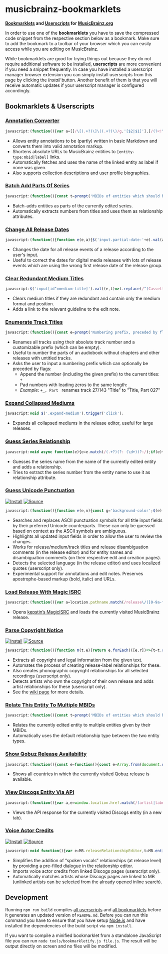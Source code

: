 # musicbrainz-bookmarklets

**[Bookmarklets](https://en.wikipedia.org/wiki/Bookmarklet) and [Userscripts](https://en.wikipedia.org/wiki/Userscript) for [MusicBrainz.org](https://musicbrainz.org)**

In order to use one of the **bookmarklets** you have to save the compressed code snippet from the respective section below as a bookmark. Make sure to add the bookmark to a toolbar of your browser which you can easily access while you are editing on MusicBrainz.

While bookmarklets are good for trying things out because they do not require additional software to be installed, **userscripts** are more convenient if you need a snippet frequently. In case you have installed a userscript manager browser extension you can simply install userscripts from this page by clicking the *Install* button. Another benefit of them is that you will receive automatic updates if your userscript manager is configured accordingly.

## Bookmarklets & Userscripts

### [Annotation Converter](src/annotationConverter.js)

```js
javascript:(function(){var a=[[/\[(.+?)\]\((.+?)\)/g,'[$2|$1]'],[/(?<!\[)(https?:\/\/\S+)/g,'[$1]'],[/\[(.+?)(\|.+?)?\]/g,(a,e,t='')=>`[${btoa(e)}${t}]`],[/(__|\*\*)(?=\S)(.+?)(?<=\S)\1/g,"'''$2'''"],[/(_|\*)(?=\S)(.+?)(?<=\S)\1/g,"''$2''"],[/^\# +(.+?)( +\#*)?$/gm,'= $1 ='],[/^\#{2} +(.+?)( +\#*)?$/gm,'== $1 =='],[/^\#{3} +(.+?)( +\#*)?$/gm,'=== $1 ==='],[/^(\d+)\. +/gm,'    $1. '],[/^[-+*] +/gm,'    * '],[/\[([A-Za-z0-9+/=]+)(\|.+?)?\]/g,(a,e,t='')=>`[${atob(e)}${t}]`]];function n(a){return async function(a,e){const n=[],t=(a.replace(e,(a,...e)=>{[e,t]=[...e];var t,e=async function(a,e){if(a.includes('musicbrainz.org')){const $=new URL(a);var[t,n,r]=$.pathname.match(/^\/(.+?)\/([0-9a-f-]{36})$/)||[];if(t)return`[${n}:${r}|${e=e||await async function(a){a.pathname='/ws/2'+a.pathname,a.search='?fmt=json';let e=await fetch(a);return e=await e.json(),e.name||e.title}($)}]`}return e?`[${a}|${e}]`:`[${a}]`}(e,t);n.push(e)}),await Promise.all(n));return a.replace(e,()=>t.shift())}(a,/\[(.+?)(?:\|(.+?))?\]/g)}var e=['textarea[name$=text]','textarea[name$=description]','textarea[name$=biography]'].join();{var r=a;const c='background-color';$(e).css(c,'').each((a,e)=>{let t=e.value;t&&(r.forEach(([a,e])=>{t=t.replace(a,e)}),t!=e.value&&$(e).val(t).trigger('change').css(c,'yellow'))})}$(e).each(async(a,e)=>{e.disabled=!0;var t=await n(e.value);t!=e.value&&$(e).val(t),e.disabled=!1})})();
```

- Allows entity annotations to be (partly) written in basic Markdown and converts them into valid annotation markup.
- Shortens absolute URLs to MusicBrainz entities to `[entity-type:mbid|label]` links.
- Automatically fetches and uses the name of the linked entity as label if none was given.
- Also supports collection descriptions and user profile biographies.

### [Batch Add Parts Of Series](src/bookmarklets/batchAddPartsOfSeries.js)

```js
javascript:(function(){const t=prompt('MBIDs of entities which should be added as parts of the series:');t&&async function(t){for(var e of t){const o=await async function(){const t=await fetch("/ws/js/entity/"+e);return MB.entity(await t.json())}(),s=(a=o,i=MB.sourceRelationshipEditor??MB.releaseRelationshipEditor,new MB.relationshipEditor.UI.AddDialog({viewModel:i,source:i.source,target:a}));i=o.name.match(/\d+/);i&&s.relationship().setAttributes([{type:{gid:'a59c5830-5ec7-38fe-9a21-c7ea54f6650a'},text_value:i[0]}]),s.accept()}var a,i}(Array.from(t.matchAll(/[0-9a-f-]{36}/gm),t=>t[0]))})();
```

- Batch-adds entities as parts of the currently edited series.
- Automatically extracts numbers from titles and uses them as relationship attributes.

### [Change All Release Dates](src/changeAllReleaseDates.js)

```js
javascript:(function(){function e(e,a){$('input.partial-date-'+e).val(a).trigger('change')}var a,t,n=prompt('Date for all release events (YYYY-MM-DD):');null!==n&&([,n,a,t]=/(\d{4})(?:-(\d{2})(?:-(\d{2}))?)?/.exec(n)||[],a=a,t=t,e('year',n),e('month',a),e('day',t))})();
```

- Changes the date for all release events of a release according to the user's input.
- Useful to correct the dates for digital media releases with lots of release events which are using the wrong first
  release date of the release group.

### [Clear Redundant Medium Titles](src/bookmarklets/clearRedundantMediumTitles.js)

```js
javascript:$('input[id^=medium-title]').val((e,t)=>t.replace(/^(Cassette|CD|Dis[ck]|DVD|SACD|Vinyl)\s*\d+/i,'').trim()).trigger('change'),void $('#edit-note-text').val((e,t)=>'Clear redundant medium titles, see https://musicbrainz.org/doc/Style/Release#Medium_title\n'+t).trigger('change');
```

- Clears medium titles if they are redundant and contain only the medium format and position.
- Adds a link to the relevant guideline to the edit note.

### [Enumerate Track Titles](src/enumerateTrackTitles.js)

```js
javascript:(function(){const e=prompt('Numbering prefix, preceded by flags:\n+ append to current titles\n_ pad numbers','Part ');if(null!==e){let[,n,t]=e.match(/^([+_]*)(.*)/);n={append:n.includes('+'),padNumbers:n.includes('_')};{var[a='',l={}]=[t,n];let e=$('input.track-name');var r=e.length.toString().length;const p=new Intl.NumberFormat('en',{minimumIntegerDigits:r});e.each((e,n)=>{let t=e+1,r=(l.padNumbers&&(t=p.format(t)),a+t);l.append&&(r=(n.value+r).replace(/([.!?]),/,'$1')),$(n).val(r)}).trigger('change')}}})();
```

- Renames all tracks using their absolute track number and a customizable prefix (which can be empty).
- Useful to number the parts of an audiobook without chapters and other releases with untitled tracks.
- Asks the user to input a numbering prefix which can optionally be preceded by flags:
  - Append the number (including the given prefix) to the current titles: `+`
  - Pad numbers with leading zeros to the same length: `_`
  - *Example*: `+_, Part ` renames track 27/143 "Title" to "Title, Part 027"

### [Expand Collapsed Mediums](src/expandCollapsedMediums.js)

```js
javascript:void $('.expand-medium').trigger('click');
```

- Expands all collapsed mediums in the release editor, useful for large releases.

### [Guess Series Relationship](src/bookmarklets/guessSeriesRelationship.js)

```js
javascript:void async function(e){e=e.match(/(.+?)(?: (\d+))?:/);if(e){t=MB.entity({name:e[1]},'series'),o=MB.sourceRelationshipEditor??MB.releaseRelationshipEditor;const i=new MB.relationshipEditor.UI.AddDialog({viewModel:o,source:o.source,target:t});var t,o=e[2];o&&i.relationship().setAttributes([{type:{gid:'a59c5830-5ec7-38fe-9a21-c7ea54f6650a'},text_value:o}]),(t=i).open(void 0),t.autocomplete.$input.focus(),t.autocomplete.search()}}(document.querySelector('h1 bdi').textContent);
```

- Guesses the series name from the name of the currently edited entity and adds a relationship.
- Tries to extract the series number from the entity name to use it as relationship attribute.

### [Guess Unicode Punctuation](src/guessUnicodePunctuation.js)

[![Install](https://img.shields.io/badge/Install-success.svg?style=for-the-badge&logo=tampermonkey)](dist/guessUnicodePunctuation.user.js?raw=1)
[![Source](https://img.shields.io/badge/Source-grey.svg?style=for-the-badge&logo=github)](dist/guessUnicodePunctuation.user.js)

```js
javascript:(function(){function e(e,n){const g='background-color';$(e).css(g,'').each((e,t)=>{let a=t.value;a&&(n.forEach(([e,t])=>{a=a.replace(e,t)}),a!=t.value&&$(t).val(a).trigger('change').css(g,'yellow'))})}var t=[[/(?<=[^\p{L}\d]|^)"(.+?)"(?=[^\p{L}\d]|$)/gu,'\u201c$1\u201d'],[/(?<=\W|^)'(n)'(?=\W|$)/gi,'\u2019$1\u2019'],[/(?<=[^\p{L}\d]|^)'(.+?)'(?=[^\p{L}\d]|$)/gu,'\u2018$1\u2019'],[/(\d+)"/g,'$1\u2033'],[/(\d+)'(\d+)/g,'$1\u2032$2'],[/'/g,'\u2019'],[/(?<!\.)\.{3}(?!\.)/g,'\u2026'],[/ - /g,' \u2013 '],[/\d{4}-\d{2}(?:-\d{2})?(?=\W|$)/g,e=>Number.isNaN(Date.parse(e))?e:e.replaceAll('-','\u2010')],[/\d+(-\d+){2,}/g,e=>e.replaceAll('-','\u2012')],[/(\d+)-(\d+)/g,'$1\u2013$2'],[/(?<=\S)-(?=\S)/g,'\u2010']],a=[[/\[(.+?)(\|.+?)?\]/g,(e,t,a='')=>`[${btoa(t)}${a}]`],[/(?<=\/\/)(\S+)/g,(e,t)=>btoa(t)],[/'''/g,'<b>'],[/''/g,'<i>'],...t,[/<b>/g,"'''"],[/<i>/g,"''"],[/(?<=\/\/)([A-Za-z0-9+/=]+)/g,(e,t)=>atob(t)],[/\[([A-Za-z0-9+/=]+)(\|.+?)?\]/g,(e,t,a='')=>`[${atob(t)}${a}]`]];e(['input#name','input#comment','input.track-name','input[id^=medium-title]','input[name$=name]','input[name$=comment]'].join(),t),e(['#annotation','#edit-note-text','textarea[name$=text]','.edit-note'].join(),a)})();
```

- Searches and replaces ASCII punctuation symbols for all title input fields by their preferred Unicode counterparts.
  These can only be guessed based on context as the ASCII symbols are ambiguous.
- Highlights all updated input fields in order to allow the user to review the changes.
- Works for release/medium/track titles and release disambiguation comments (in the release editor)
  and for entity names and disambiguation comments (on their respective edit and creation pages).
- Detects the selected language (in the release editor) and uses localized quotes (userscript only).
- Experimental support for annotations and edit notes. Preserves apostrophe-based markup (bold, italic) and URLs.

### [Load Release With Magic ISRC](src/bookmarklets/loadReleaseWithMagicISRC.js)

```js
javascript:(function(){var a=location.pathname.match(/release\/([0-9a-f-]{36})/)?.[1];a&&open('https://magicisrc.kepstin.ca?mbid='+a)})();
```

- Opens [kepstin’s MagicISRC](https://magicisrc.kepstin.ca) and loads the currently visited MusicBrainz release.

### [Parse Copyright Notice](src/parseCopyrightNotice.js)

[![Install](https://img.shields.io/badge/Install-success.svg?style=for-the-badge&logo=tampermonkey)](dist/parseCopyrightNotice.user.js?raw=1)
[![Source](https://img.shields.io/badge/Source-grey.svg?style=for-the-badge&logo=github)](dist/parseCopyrightNotice.user.js)

```js
javascript:(function(){function m(t,e){return e.forEach(([e,r])=>{t=t.replace(e,r)}),t}const p=/([\xa9\u2117](?:\s*[&+]?\s*[\xa9\u2117])?)(?:.+?;)?\s*(\d{4}(?:\s*[,&]\s*\d{4})*)?(?:[^,.]*\sby)?\s+/,u=/((?:(?:licen[sc]ed?\s(?:to|from)|(?:distributed|marketed)(?:\sby)?)(?:\sand)?\s)+)/,y={nameRE:/.+?(?:,?\s(?:LLC|LLP|(?:Inc|Ltd)\.?|(?:\p{Letter}\.){2,}))?/,nameSeparatorRE:/[/|](?=\s|\w{2})|\s[\u2013-]\s/,terminatorRE:/$|(?=,|\.(?:\W|$)|\sunder\s)|(?<=\.)\W/};function g(e){return m(e.toLowerCase().trim(),[[/licen[sc]ed?/g,'licensed'],[/(distributed|marketed)(\sby)?/,'$1 by']])}const d={release:{artist:{'\xa9':709,'\u2117':710},label:{'\xa9':708,'\u2117':711,'licensed from':712,'licensed to':833,'distributed by':361,'marketed by':848}},recording:{artist:{'\u2117':869},label:{'\u2117':867}}};var e=prompt('Copyright notice:');e&&async function(e){for(const n of e){var r='label',t=d.release[r],s=MB.entity({name:n.name,entityType:r});for(const o of n.types){a=MB.sourceRelationshipEditor??MB.releaseRelationshipEditor;const i=new MB.relationshipEditor.UI.AddDialog({viewModel:a,source:a.source,target:s}),c=i.relationship();c.linkTypeID(t[o]),c.entity0_credit(n.name),n.year&&!Array.isArray(n.year)&&(c.begin_date.year(n.year),c.end_date.year(n.year)),(a=i).open(void 0),a.autocomplete.$input.focus(),a.autocomplete.search(),await function(r){return new Promise(e=>{r?r.$dialog.on('dialogclose',()=>{e()}):e()})}(i)}}var a}(function(e,r={}){var t={...y,...r};const s=[];var r=t.nameRE.source,a=t.terminatorRE.source;for(const n of(e=m(e,[[/\(C\)/gi,'\xa9'],[/\(P\)/gi,'\u2117'],[/\xab(.+?)\xbb/g,'$1'],[/for (.+?) and (.+?) for the world outside \1/g,'/ $2'],[/\u2117\s*(under\s)/gi,'$1'],[/(?<=\u2117\s*)digital remaster/gi,''],[/([\xa9\u2117]\s*\d{4})\s*[&+]?\s*([\xa9\u2117]\s*\d{4})(.+)$/g,'$1$3\n$2$3']])).matchAll(new RegExp(String.raw`${p.source}(?:\s*[–-]\s+)?(${r}(?:\s*/\s*${r})*)(?:${a})`,'gmu'))){const o=n[3].split(t.nameSeparatorRE).map(e=>e.trim()),i=n[1].split(/[&+]|(?<=[\xa9\u2117])\s*(?=[\xa9\u2117])/).map(g),c=n[2]?.split(/[,&]/).map(e=>e.trim());o.forEach(e=>{/an?\s(.+?)\srelease/i.test(e)||s.push({name:e,types:i,year:(e=c,Array.isArray(e)&&1===e.length?e[0]:e)})})}for(const d of e.matchAll(new RegExp(String.raw`${u.source}(?:\s*[–-]\s+)?(${r})(?:${a})`,'gimu'))){var l=d[1].split(/\sand\s/).map(g);s.push({name:d[2],types:l})}return e=s,Array.from(new Map(e.map(e=>[JSON.stringify(e),e])).values())}(e))})();
```

- Extracts all copyright and legal information from the given text.
- Automates the process of creating release-label relationships for these.
- Also creates phonographic copyright relationships for all selected recordings (userscript only).
- Detects artists who own the copyright of their own release and adds artist relationships for these (userscript only).
- See the [wiki page](https://github.com/kellnerd/musicbrainz-bookmarklets/wiki/Parse-Copyright-Notices) for more details.

### [Relate This Entity To Multiple MBIDs](src/bookmarklets/relateThisEntityToMultipleMBIDs.js)

```js
javascript:(function(){const t=prompt('MBIDs of entities which should be related to this entity:');t&&async function(t,i,e=!1){for(var o of t){var n=await async function(){const t=await fetch("/ws/js/entity/"+o);return MB.entity(await t.json())}();a=MB.sourceRelationshipEditor??MB.releaseRelationshipEditor;const r=new MB.relationshipEditor.UI.AddDialog({viewModel:a,source:a.source,target:n});if(i){const s=r.relationship();s.linkTypeID(i),e&&r.changeDirection()}r.accept()}var a}(Array.from(t.matchAll(/[0-9a-f-]{36}/gm),t=>t[0]))})();
```

- Relates the currently edited entity to multiple entities given by their MBIDs.
- Automatically uses the default relationship type between the two entity types.

### [Show Qobuz Release Availability](src/bookmarklets/showQobuzReleaseAvailability.js)

```js
javascript:(function(){const e=function(){const e=Array.from(document.querySelectorAll('head > link[rel=alternate]')).map(e=>e.hreflang);return e.map(e=>e.split('-')[1]).filter((e,n,t)=>e&&t.indexOf(e)===n)}();alert(`Available in ${e.length} countries\n`+e.sort().join(', '))})();
```

- Shows all countries in which the currently visited Qobuz release is available.

### [View Discogs Entity Via API](src/bookmarklets/viewDiscogsEntityViaAPI.js)

```js
javascript:(function(){var a,e=window.location.href.match(/(artist|label|master|release)\/(\d+)/)?.slice(1);e&&open(([e,a]=[...e],`https://api.discogs.com/${e}s/`+a))})();
```

- Views the API response for the currently visited Discogs entity (in a new tab).

### [Voice Actor Credits](src/voiceActorCredits.js)

[![Install](https://img.shields.io/badge/Install-success.svg?style=for-the-badge&logo=tampermonkey)](dist/voiceActorCredits.user.js?raw=1)
[![Source](https://img.shields.io/badge/Source-grey.svg?style=for-the-badge&logo=github)](dist/voiceActorCredits.user.js)

```js
javascript:void function(){var e=MB.releaseRelationshipEditor,t=MB.entity({},'artist');const i=new MB.relationshipEditor.UI.AddDialog({source:e.source,target:t,viewModel:e}),r=i.relationship();return r.linkTypeID(60),r.entity0_credit(''),r.setAttributes([{type:{gid:'d3a36e62-a7c4-4eb9-839f-adfebe87ac12'},credited_as:''}]),i}().open();
```

- Simplifies the addition of “spoken vocals” relationships (at release level) by providing a pre-filled dialogue in the relationship editor.
- Imports voice actor credits from linked Discogs pages (userscript only).
- Automatically matches artists whose Discogs pages are linked to MB (unlinked artists can be selected from the already opened inline search).

## Development

Running `npm run build` compiles [all userscripts](src/userscripts/) and [all bookmarklets](src/bookmarklets/) before it generates an updated version of `README.md`. Before you can run this command you have to ensure that you have setup [Node.js](https://nodejs.org/) and have installed the dependencies of the build script via `npm install`.

If you want to compile a minified bookmarklet from a standalone JavaScript file you can run `node tools/bookmarkletify.js file.js`. The result will be output directly on screen and no files will be modified.
